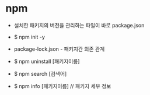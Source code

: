# npm

- 설치한 패키지의 버전을 관리하는 파일이 바로 package.json
- $ npm init -y

- package-lock.json - 패키지간 의존 관계

- $ npm uninstall [패키지이름]
- $ npm search [검색어]
- $ npm info [패키지이름] // 패키지 세부 정보
